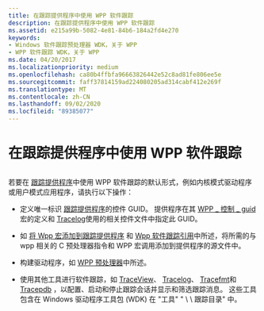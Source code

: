 ```yaml
---
title: 在跟踪提供程序中使用 WPP 软件跟踪
description: 在跟踪提供程序中使用 WPP 软件跟踪
ms.assetid: e215a99b-5082-4e81-84b6-184a2fd4e270
keywords:
- Windows 软件跟踪预处理器 WDK，关于 WPP
- WPP 软件跟踪 WDK，关于 WPP
ms.date: 04/20/2017
ms.localizationpriority: medium
ms.openlocfilehash: ca80b4ffbfa96663826442e52c8ad81fe806ee5e
ms.sourcegitcommit: faff37814159ad224080205ad314cabf412e269f
ms.translationtype: MT
ms.contentlocale: zh-CN
ms.lasthandoff: 09/02/2020
ms.locfileid: "89385077"
---
```

# <a name="using-wpp-software-tracing-in-a-trace-provider"></a>在跟踪提供程序中使用 WPP 软件跟踪


## <span id="ddk_using_wpp_software_tracing_in_a_driver_tools"></span><span id="DDK_USING_WPP_SOFTWARE_TRACING_IN_A_DRIVER_TOOLS"></span>


若要在 [跟踪提供程序](trace-provider.md)中使用 WPP 软件跟踪的默认形式，例如内核模式驱动程序或用户模式应用程序，请执行以下操作：

-   定义唯一标识 [跟踪提供程序](trace-provider.md)的控件 GUID。 提供程序在其 [WPP \_ 控制 \_ guid](/previous-versions/windows/hardware/previsioning-framework/ff556186(v=vs.85)) 宏的定义和 [Tracelog](tracelog.md)使用的相关控件文件中指定此 GUID。

-   如 [将 Wpp 宏添加到跟踪提供程序](adding-wpp-macros-to-a-trace-provider.md) 和 [Wpp 软件跟踪引用](/previous-versions/windows/hardware/previsioning-framework/ff556205(v=vs.85))中所述，将所需的与 wpp 相关的 C 预处理器指令和 WPP 宏调用添加到提供程序的源文件中。

-   构建驱动程序，如 [WPP 预处理器](wpp-preprocessor.md)中所述。

-   使用其他工具进行软件跟踪，如 [TraceView](traceview.md)、 [Tracelog](tracelog.md)、 [Tracefmt](tracefmt.md)和 [Tracepdb](tracepdb.md) ，以配置、启动和停止跟踪会话并显示和筛选跟踪消息。 这些工具包含在 Windows 驱动程序工具包 (WDK) 在 "工具" " \\ \\ 跟踪目录" 中。

 

